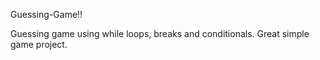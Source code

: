 Guessing-Game!!

Guessing game using while loops, breaks and conditionals. Great simple game project. 
